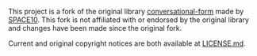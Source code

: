 This project is a fork of the original library [conversational-form](https://github.com/space10-community/conversational-form) made by [SPACE10](https://space10.com).
This fork is not affiliated with or endorsed by the original library and changes have been made since the original fork.

Current and original copyright notices are both available at [LICENSE.md](LICENSE.md).
